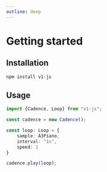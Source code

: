 ```yaml
---
outline: deep
---
```


# Getting started


## Installation

```bash
npm install v1-js
```

## Usage

```typescript
import {Cadence, Loop} from "v1-js";

const cadence = new Cadence();

const loop: Loop = {
    sample: A3Piano,
    interval: "1s",
    speed: 1
}

cadence.play(loop);
```